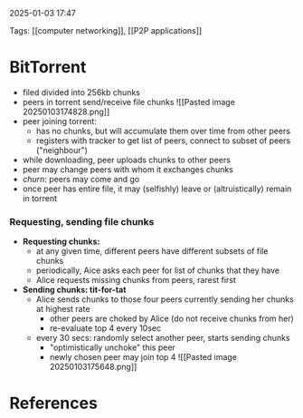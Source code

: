 2025-01-03 17:47


Tags: [[computer networking]], [[P2P applications]]

# BitTorrent

- filed divided into 256kb chunks
- peers in torrent send/receive file chunks
![[Pasted image 20250103174828.png]]
- peer joining torrent:
	- has no chunks, but will accumulate them over time from other peers
	- registers with tracker to get list of peers, connect to subset of peers ("neighbour")
- while downloading, peer uploads chunks to other peers
- peer may change peers with whom it exchanges chunks
- *churn*: peers may come and go
- once peer has entire file, it may (selfishly) leave or (altruistically) remain in torrent
### Requesting, sending file chunks
- **Requesting chunks:**
	- at any given time, different peers have different subsets of file chunks
	- periodically, Aice asks each peer for list of chunks that they have
	- Alice requests missing chunks from peers, rarest first
- **Sending chunks: tit-for-tat**
	- Alice sends chunks to those four peers currently sending her chunks at highest rate
		- other peers are choked by Alice (do not receive chunks from her)
		- re-evaluate top 4 every 10sec
	- every 30 secs: randomly select another peer, starts sending chunks
		- "optimistically unchoke" this peer
		- newly chosen peer may join top 4
	![[Pasted image 20250103175648.png]]
	
# References
